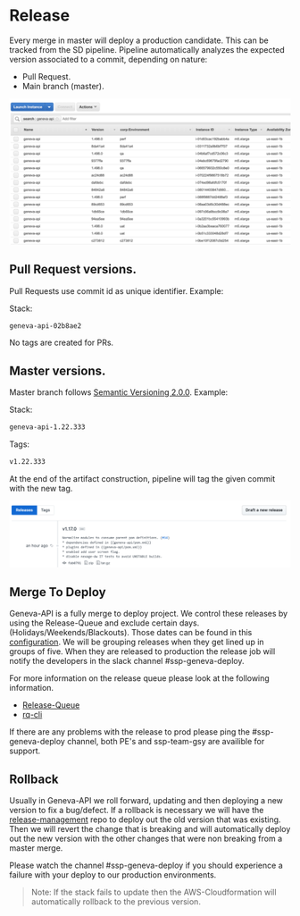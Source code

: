 # Release

Every merge in master will deploy a production candidate. This can be tracked from the SD pipeline.
Pipeline automatically analyzes the expected version associated to a commit, depending on nature:

* Pull Request.
* Main branch (master).

![release-versions-aws-ec2.png](./images/release-versions-aws-ec2.png)

## Pull Request versions.

Pull Requests use commit id as unique identifier. Example:

Stack:

```sh
geneva-api-02b8ae2
```

No tags are created for PRs.

## Master versions.

Master branch follows [Semantic Versioning 2.0.0](https://semver.org/). Example:

Stack:

```sh
geneva-api-1.22.333
```

Tags:

```sh
v1.22.333
```

At the end of the artifact construction, pipeline will tag the given commit with the new tag.

![release-versions-tags.png](./images/release-versions-tags.png)

## Merge To Deploy

Geneva-API is a fully merge to deploy project. We control these releases by using the Release-Queue and exclude certain days. (Holidays/Weekends/Blackouts). Those dates can be found in this [configuration](https://git.ouryahoo.com/SSPTOPS/aws-infra-ads-one-mobile-prod/blob/master/configurations/release-queue-config.yaml).
We will be grouping releases when they get lined up in groups of five.  When they are released to production the release job will notify the developers in the slack channel #ssp-geneva-deploy.

For more information on the release queue please look at the following information.
* [Release-Queue](https://docs.google.com/document/d/1SFEsS88HRBlDMAXyugEn9WSxDuYJ2n0Qj4sGvyh9KsA/edit#heading=h.np67qw6ws6ju)
* [rq-cli](https://git.ouryahoo.com/ADTECH-CICD/rq-cli)

If there are any problems with the release to prod please ping the #ssp-geneva-deploy channel, both PE's and ssp-team-gsy are availible for support.

## Rollback

Usually in Geneva-API we roll forward, updating and then deploying a new version to fix a bug/defect.  If a rollback is necessary we will have the [release-management](https://git.ouryahoo.com/SSP/release-management) repo to deploy out the old version that was existing. Then we will revert the change that is breaking and will automatically deploy out the new version with the other changes that were non breaking from a master merge.

Please watch the channel #ssp-geneva-deploy if you should experience a failure with your deploy to our production environments. 

> Note: If the stack fails to update then the AWS-Cloudformation will automatically rollback to the previous version.
